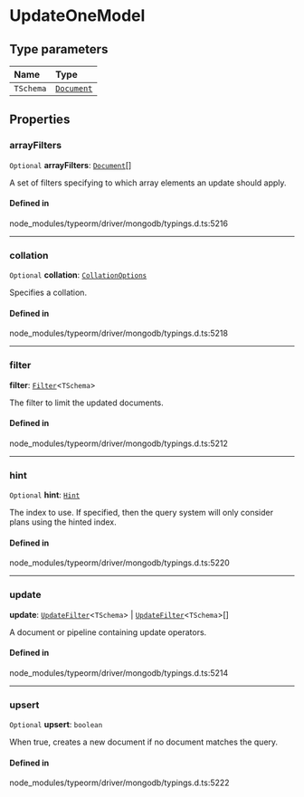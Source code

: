 # UpdateOneModel

## Type parameters

| Name | Type |
| :------ | :------ |
| `TSchema` | [`Document`](Document.md) |

## Properties

### arrayFilters

 `Optional` **arrayFilters**: [`Document`](Document.md)[]

A set of filters specifying to which array elements an update should apply.

#### Defined in

node_modules/typeorm/driver/mongodb/typings.d.ts:5216

___

### collation

 `Optional` **collation**: [`CollationOptions`](CollationOptions.md)

Specifies a collation.

#### Defined in

node_modules/typeorm/driver/mongodb/typings.d.ts:5218

___

### filter

 **filter**: [`Filter`](../types/Filter.md)<`TSchema`\>

The filter to limit the updated documents.

#### Defined in

node_modules/typeorm/driver/mongodb/typings.d.ts:5212

___

### hint

 `Optional` **hint**: [`Hint`](../types/Hint.md)

The index to use. If specified, then the query system will only consider plans using the hinted index.

#### Defined in

node_modules/typeorm/driver/mongodb/typings.d.ts:5220

___

### update

 **update**: [`UpdateFilter`](../types/UpdateFilter.md)<`TSchema`\> \| [`UpdateFilter`](../types/UpdateFilter.md)<`TSchema`\>[]

A document or pipeline containing update operators.

#### Defined in

node_modules/typeorm/driver/mongodb/typings.d.ts:5214

___

### upsert

 `Optional` **upsert**: `boolean`

When true, creates a new document if no document matches the query.

#### Defined in

node_modules/typeorm/driver/mongodb/typings.d.ts:5222
